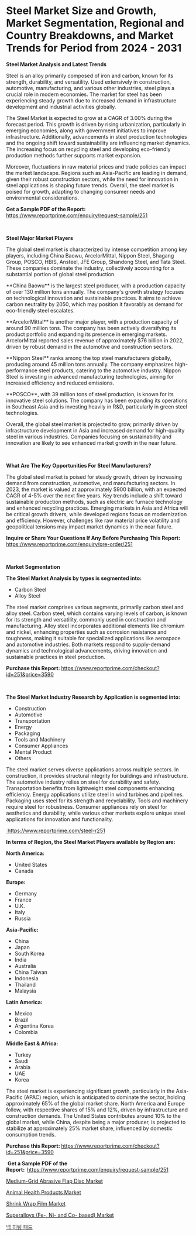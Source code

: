 <p><h1>Steel Market Size and Growth, Market Segmentation, Regional and Country Breakdowns, and Market Trends for Period from 2024 -  2031</h1></p><p><strong>Steel Market Analysis and Latest Trends</strong></p>
<p><p>Steel is an alloy primarily composed of iron and carbon, known for its strength, durability, and versatility. Used extensively in construction, automotive, manufacturing, and various other industries, steel plays a crucial role in modern economies. The market for steel has been experiencing steady growth due to increased demand in infrastructure development and industrial activities globally.</p><p>The Steel Market is expected to grow at a CAGR of 3.00% during the forecast period. This growth is driven by rising urbanization, particularly in emerging economies, along with government initiatives to improve infrastructure. Additionally, advancements in steel production technologies and the ongoing shift toward sustainability are influencing market dynamics. The increasing focus on recycling steel and developing eco-friendly production methods further supports market expansion.</p><p>Moreover, fluctuations in raw material prices and trade policies can impact the market landscape. Regions such as Asia-Pacific are leading in demand, given their robust construction sectors, while the need for innovation in steel applications is shaping future trends. Overall, the steel market is poised for growth, adapting to changing consumer needs and environmental considerations.</p></p>
<p><strong>Get a Sample PDF of the Report:&nbsp;</strong> <a href="https://www.reportprime.com/enquiry/request-sample/251">https://www.reportprime.com/enquiry/request-sample/251</a></p>
<p>&nbsp;</p>
<p><strong>Steel Major Market Players</strong></p>
<p><p>The global steel market is characterized by intense competition among key players, including China Baowu, ArcelorMittal, Nippon Steel, Shagang Group, POSCO, HBIS, Ansteel, JFE Group, Shandong Steel, and Tata Steel. These companies dominate the industry, collectively accounting for a substantial portion of global steel production.</p><p>**China Baowu** is the largest steel producer, with a production capacity of over 130 million tons annually. The company's growth strategy focuses on technological innovation and sustainable practices. It aims to achieve carbon neutrality by 2050, which may position it favorably as demand for eco-friendly steel escalates.</p><p>**ArcelorMittal** is another major player, with a production capacity of around 90 million tons. The company has been actively diversifying its product portfolio and expanding its presence in emerging markets. ArcelorMittal reported sales revenue of approximately $76 billion in 2022, driven by robust demand in the automotive and construction sectors.</p><p>**Nippon Steel** ranks among the top steel manufacturers globally, producing around 45 million tons annually. The company emphasizes high-performance steel products, catering to the automotive industry. Nippon Steel is investing in advanced manufacturing technologies, aiming for increased efficiency and reduced emissions.</p><p>**POSCO**, with 39 million tons of steel production, is known for its innovative steel solutions. The company has been expanding its operations in Southeast Asia and is investing heavily in R&D, particularly in green steel technologies.</p><p>Overall, the global steel market is projected to grow, primarily driven by infrastructure development in Asia and increased demand for high-quality steel in various industries. Companies focusing on sustainability and innovation are likely to see enhanced market growth in the near future.</p></p>
<p>&nbsp;</p>
<p><strong>What Are The Key Opportunities For Steel Manufacturers?</strong></p>
<p><p>The global steel market is poised for steady growth, driven by increasing demand from construction, automotive, and manufacturing sectors. In 2023, the market is valued at approximately $900 billion, with an expected CAGR of 4-5% over the next five years. Key trends include a shift toward sustainable production methods, such as electric arc furnace technology and enhanced recycling practices. Emerging markets in Asia and Africa will be critical growth drivers, while developed regions focus on modernization and efficiency. However, challenges like raw material price volatility and geopolitical tensions may impact market dynamics in the near future.</p></p>
<p><strong>Inquire or Share Your Questions If Any Before Purchasing This Report:</strong> <a href="https://www.reportprime.com/enquiry/pre-order/251">https://www.reportprime.com/enquiry/pre-order/251</a></p>
<p>&nbsp;</p>
<p><strong>Market Segmentation</strong></p>
<p><strong>The Steel Market Analysis by types is segmented into:</strong></p>
<p><ul><li>Carbon Steel</li><li>Alloy Steel</li></ul></p>
<p><p>The steel market comprises various segments, primarily carbon steel and alloy steel. Carbon steel, which contains varying levels of carbon, is known for its strength and versatility, commonly used in construction and manufacturing. Alloy steel incorporates additional elements like chromium and nickel, enhancing properties such as corrosion resistance and toughness, making it suitable for specialized applications like aerospace and automotive industries. Both markets respond to supply-demand dynamics and technological advancements, driving innovation and sustainable practices in steel production.</p></p>
<p><strong>Purchase this Report:&nbsp;</strong><a href="https://www.reportprime.com/checkout?id=251&price=3590">https://www.reportprime.com/checkout?id=251&price=3590</a></p>
<p>&nbsp;</p>
<p><strong>The Steel Market Industry Research by Application is segmented into:</strong></p>
<p><ul><li>Construction</li><li>Automotive</li><li>Transportation</li><li>Energy</li><li>Packaging</li><li>Tools and Machinery</li><li>Consumer Appliances</li><li>Mental Product</li><li>Others</li></ul></p>
<p><p>The steel market serves diverse applications across multiple sectors. In construction, it provides structural integrity for buildings and infrastructure. The automotive industry relies on steel for durability and safety. Transportation benefits from lightweight steel components enhancing efficiency. Energy applications utilize steel in wind turbines and pipelines. Packaging uses steel for its strength and recyclability. Tools and machinery require steel for robustness. Consumer appliances rely on steel for aesthetics and durability, while various other markets explore unique steel applications for innovation and functionality.</p></p>
<p><a href="https://www.reportprime.com/steel-r251">&nbsp;https://www.reportprime.com/steel-r251</a></p>
<p><strong>In terms of Region, the Steel Market Players available by Region are:</strong></p>
<p>
    <p> <strong> North America: </strong>
        <ul>
            <li>United States</li>
            <li>Canada</li>
        </ul>
        </p> 
    <p> <strong> Europe: </strong>
        <ul>
            <li>Germany</li>
            <li>France</li>
            <li>U.K.</li>
            <li>Italy</li>
            <li>Russia</li>
        </ul>
        </p> 
    <p> <strong> Asia-Pacific: </strong>
        <ul>
            <li>China</li>
            <li>Japan</li>
            <li>South Korea</li>
            <li>India</li>
            <li>Australia</li>
            <li>China Taiwan</li>
            <li>Indonesia</li>
            <li>Thailand</li>
            <li>Malaysia</li>
        </ul>
        </p> 
    <p> <strong> Latin America: </strong>
        <ul>
            <li>Mexico</li>
            <li>Brazil</li>
            <li>Argentina Korea</li>
            <li>Colombia</li>
        </ul>
        </p> 
    <p> <strong> Middle East & Africa: </strong>
        <ul>
            <li>Turkey</li>
            <li>Saudi</li>
            <li>Arabia</li>
            <li>UAE</li>
            <li>Korea</li>
        </ul>
    </p>
    </p>
<p><p>The steel market is experiencing significant growth, particularly in the Asia-Pacific (APAC) region, which is anticipated to dominate the sector, holding approximately 65% of the global market share. North America and Europe follow, with respective shares of 15% and 12%, driven by infrastructure and construction demands. The United States contributes around 10% to the global market, while China, despite being a major producer, is projected to stabilize at approximately 25% market share, influenced by domestic consumption trends.</p></p>
<p><strong>Purchase this Report: </strong><a href="https://www.reportprime.com/checkout?id=251&price=3590">https://www.reportprime.com/checkout?id=251&price=3590</a></p>
<p>&nbsp;<strong>Get a Sample PDF of the Report:&nbsp;&nbsp;</strong><a href="https://www.reportprime.com/enquiry/request-sample/251">https://www.reportprime.com/enquiry/request-sample/251</a></p>
<p><strong></strong></p>
<p><p><a href="https://www.linkedin.com/pulse/global-medium-grid-abrasive-flap-disc-market-size-share-analysis-jhqyc?trackingId=5IbLNMDZQjeQDGhV3Jb2Gg%3D%3D">Medium-Grid Abrasive Flap Disc Market</a></p><p><a href="https://medium.com/@elenorkiehn_40655/animal-health-products-industry-forecast-market-shifts-and-strategic-imperatives-2024-2031-9d65f6506c27?postPublishedType=initial">Animal Health Products Market</a></p><p><a href="https://medium.com/@valroy852472024/shrink-wrap-film-market-forecasts-market-trends-and-impact-analysis-2024-2031-d70351b7d098">Shrink Wrap Film Market</a></p><p><a href="https://issuu.com/reportprime-2/docs/superalloys-fe-ni-and-co-based-mark_11cbb4130f2e40">Superalloys (Fe-, Ni- and Co- based) Market</a></p><p><a href="https://medium.com/@deangaylotyrd8909867/%EB%AA%A9-%EC%97%B4%EC%84%A0-%ED%8C%A8%EB%93%9C-%EC%8B%9C%EC%9E%A5-%EA%B7%9C%EB%AA%A8-%EB%B0%8F-%EC%A0%90%EC%9C%A0%EC%9C%A8-%EB%B6%84%EC%84%9D-%EC%84%B1%EC%9E%A5-%ED%8A%B8%EB%A0%8C%EB%93%9C-%EB%B0%8F-%EC%98%88%EC%B8%A1-2024-2031-992a576f14a5">넥 히팅 패드</a></p></p>